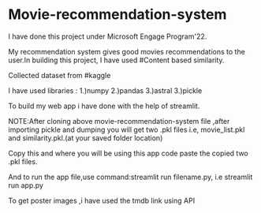 # Movie-recommendation-system
I have done this project under Microsoft Engage Program'22.

My recommendation system gives good movies recommendations to the user.In building this project, I have used #Content based similarity.

Collected dataset from #kaggle

I have used libraries :
1.)numpy
2.)pandas
3.)astral
3.)pickle

To build my web app i have done with the help of streamlit.

NOTE:After cloning above movie-recommendation-system file ,after importing pickle and dumping you will get two .pkl files i.e, movie_list.pkl and similarity.pkl.(at your saved folder location)

Copy this and where you will be using this app code paste the copied two .pkl files.

And to run the app file,use command:streamlit run filename.py, i.e streamlit run app.py

To get poster images ,i have used the tmdb link using API



